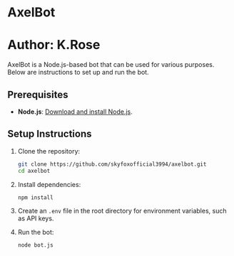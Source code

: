 # AxelBot
# Author: K.Rose

AxelBot is a Node.js-based bot that can be used for various purposes. Below are instructions to set up and run the bot.

## Prerequisites

- **Node.js**: [Download and install Node.js](https://nodejs.org/).

## Setup Instructions

1. Clone the repository:
    ```bash
    git clone https://github.com/skyfoxofficial3994/axelbot.git
    cd axelbot
    ```

2. Install dependencies:
    ```bash
    npm install
    ```

3. Create an `.env` file in the root directory for environment variables, such as API keys.

4. Run the bot:
    ```bash
    node bot.js
    ```

